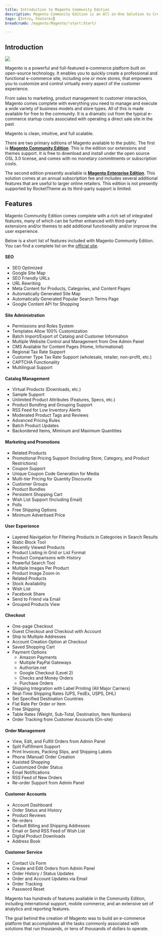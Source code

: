 ```yaml
---
title: Introduction to Magento Community Edition
description: Magento Community Edition is an All-in-One Solution to Creating a Dynamic and Full-Featured E-commerce Site.
tags: [Intro, Features]
breadcrumb: /magento:Magento/!start:Start/

---
```


Introduction
-----

![][intro]

Magento is a powerful and full-featured e-commerce platform built on open-source technology. It enables you to quickly create a professional and functional e-commerce site, including one or more stores, that empowers you to customize and control virtually every aspect of the customer experience.

From sales to marketing, product management to customer interaction, Magento comes complete with everything you need to manage and execute a wide variety of business models and store types. All of this is made available for free to the community. It is a dramatic cut from the typical e-commerce startup costs associated with operating a direct sale site in the past.

Magento is clean, intuitive, and full scalable.

There are two primary editions of Magento available to the public. The first is **[Magento Community Edition][community]**. This is the edition our extensions and themes support. It is free to download and install under the open source OSL 3.0 license, and comes with no monetary commitments or subscription costs.

The second edition presently available is **[Magento Enterprise Edition][enterprise]**. This solution comes at an annual subscription fee and includes several additional features that are useful to larger online retailers. This edition is not presently supported by RocketTheme as its third-party support is limited.

Features
-----

Magento Community Edition comes complete with a rich set of integrated features, many of which can be further enhanced with third-party extensions and/or themes to add additional functionality and/or improve the user experience.

Below is a short list of features included with Magento Community Edition. You can find a complete list on the [official site][features].

#### SEO

* SEO Optimized
* Google Site Map
* SEO Friendly URLs
* URL Rewriting
* Meta Content for Products, Categories, and Content Pages
* Automatically Generated Site Map
* Automatically Generated Popular Search Terms Page
* Google Content API for Shopping

#### Site Administration

* Permissions and Roles System
* Templates Allow 100% Customization
* Batch Import/Export of Catalog and Customer Information
* Multiple Website Control and Management from One Admin Panel
* CMS Available for Content Pages (Home, Informational)
* Regional Tax Rate Support
* Customer Type Tax Rate Support (wholesale, retailer, non-profit, etc.)
* CAPTCHA Functionality
* Multilingual Support

#### Catalog Management

* Virtual Products (Downloads, etc.)
* Sample Support
* Unlimited Product Attributes (Features, Specs, etc.)
* Product Bundling and Grouping Support
* RSS Feed for Low Inventory Alerts
* Moderated Product Tags and Reviews
* Advanced Pricing Rules
* Batch Product Updates
* Backordered Items, Miminum and Maximum Quantities

#### Marketing and Promotions

* Related Products
* Promotional Pricing Support (Including Store, Category, and Product Restrictions)
* Coupon Support
* Unique Coupon Code Generation for Media
* Multi-tier Pricing for Quantity Discounts
* Customer Groups
* Product Bundles 
* Persistent Shopping Cart
* Wish List Support (Including Email)
* Polls
* Free Shipping Options
* Minimum Advertised Price

#### User Experience

* Layered Navigation for Filtering Products in Categories in Search Results
* Static Block Tool
* Recently Viewed Products
* Product Listing in Grid or List Format
* Product Comparisons with History
* Powerful Search Tool
* Multiple Images Per Product
* Product Image Zoom-in
* Related Products
* Stock Availability
* Wish List
* Facebook Share
* Send to Friend via Email
* Grouped Products View

#### Checkout

* One-page Checkout
* Guest Checkout and Checkout with Account
* Ship to Multiple Addresses
* Account Creation Option at Checkout
* Saved Shopping Cart
* Payment Options
	* Amazon Payments
	* Multiple PayPal Gateways
	* Authorize.net
	* Google Checkout (Level 2)
	* Checks and Money Orders
	* Purchase Orders
* Shipping Integration with Label Printing (All Major Carriers)
* Real-Time Shipping Rates (UPS, FedEx, USPS, DHL)
* Set Specified Destination Countries
* Flat Rate Per Order or Item
* Free Shipping
* Table Rates (Weight, Sub-Total, Destination, Item Numbers)
* Order Tracking from Customer Accounts (On-site)

#### Order Management

* View, Edit, and Fulfill Orders from Admin Panel
* Split Fulfillment Support
* Print Invoices, Packing Slips, and Shipping Labels
* Phone (Manual) Order Creation
* Assisted Shopping
* Customized Order Status
* Email Notifications
* RSS Feed of New Orders
* Re-order Support from Admin Panel

#### Customer Accounts

* Account Dashboard
* Order Status and History
* Product Reviews
* Re-orders
* Default Billing and Shipping Addresses
* Email or Send RSS Feed of Wish List
* Digital Product Downloads
* Address Book

#### Customer Service

* Contact Us Form
* Create and Edit Orders from Admin Panel
* Order History / Status Updates
* Order and Account Updates via Email
* Order Tracking
* Password Reset

Magento has hundreds of features available in the Community Edition, including International support, mobile commerce, and an extensive set of analytics and reporting features.

The goal behind the creation of Magento was to build an e-commerce platform that accomplishes all the tasks commonly associated with solutions that run thousands, or tens of thousands of dollars to operate.

[intro]: assets/introduction_1.jpg
[features]: http://info2.magento.com/rs/magentoenterprise/images/Magento%20Full%20Features%20List%20052714.pdf
[community]: http://www.magentocommerce.com/download
[enterprise]: http://magento.com/products/enterprise-edition